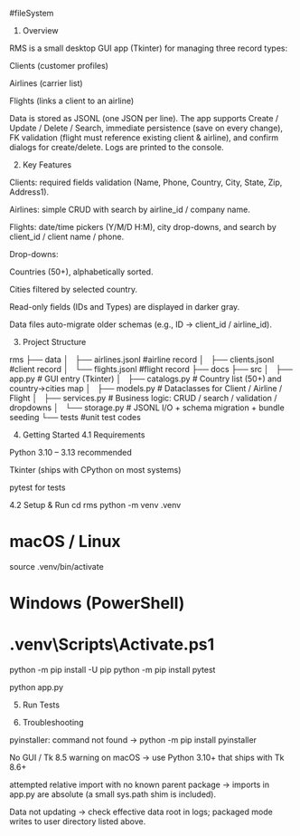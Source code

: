 #fileSystem

1) Overview

RMS is a small desktop GUI app (Tkinter) for managing three record types:

Clients (customer profiles)

Airlines (carrier list)

Flights (links a client to an airline)

Data is stored as JSONL (one JSON per line). The app supports Create / Update / Delete / Search, immediate persistence (save on every change), FK validation (flight must reference existing client & airline), and confirm dialogs for create/delete. Logs are printed to the console.

2) Key Features

Clients: required fields validation (Name, Phone, Country, City, State, Zip, Address1).

Airlines: simple CRUD with search by airline_id / company name.

Flights: date/time pickers (Y/M/D H:M), city drop-downs, and search by client_id / client name / phone.

Drop-downs:

Countries (50+), alphabetically sorted.

Cities filtered by selected country.

Read-only fields (IDs and Types) are displayed in darker gray.

Data files auto-migrate older schemas (e.g., ID → client_id / airline_id).

3) Project Structure

rms
    ├── data
    │   ├── airlines.jsonl   #airline record
    │   ├── clients.jsonl    #client record
    │   └── flights.jsonl    #flight record
    ├── docs
    ├── src
    │   ├── app.py       # GUI entry (Tkinter)
    │   ├── catalogs.py  # Country list (50+) and country→cities map
    │   ├── models.py    # Dataclasses for Client / Airline / Flight
    │   ├── services.py  # Business logic: CRUD / search / validation / dropdowns
    │   └── storage.py   # JSONL I/O + schema migration + bundle seeding
    └── tests  #unit test codes

4) Getting Started
4.1 Requirements

Python 3.10 – 3.13 recommended

Tkinter (ships with CPython on most systems)

pytest for tests

4.2 Setup & Run
cd rms
python -m venv .venv
# macOS / Linux
source .venv/bin/activate
# Windows (PowerShell)
# .venv\Scripts\Activate.ps1

python -m pip install -U pip
python -m pip install pytest

python app.py


5) Run Tests



6) Troubleshooting

pyinstaller: command not found → python -m pip install pyinstaller

No GUI / Tk 8.5 warning on macOS → use Python 3.10+ that ships with Tk 8.6+

attempted relative import with no known parent package → imports in app.py are absolute (a small sys.path shim is included).

Data not updating → check effective data root in logs; packaged mode writes to user directory listed above.
